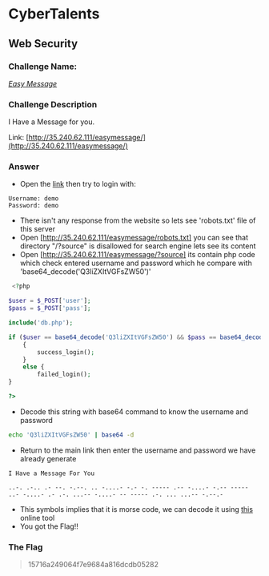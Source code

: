 # CyberTalents
## Web Security

### Challenge Name:
 [*Easy Message*](https://cybertalents.com/challenges/web/easy-message)
 
### Challenge Description
I Have a Message for you.

Link: [http://35.240.62.111/easymessage/](http://35.240.62.111/easymessage/)

### Answer
* Open the [link](http://35.240.62.111/easymessage/) then try to login with:
```
Username: demo
Password: demo
```
* There isn't any response from the website so lets see 'robots.txt' file of this server
* Open [http://35.240.62.111/easymessage/robots.txt] you can see that directory "/?source" is disallowed for search engine lets see its content
* Open [http://35.240.62.111/easymessage/?source] its contain php code which check entered username and password which he compare with 'base64_decode('Q3liZXItVGFsZW50')'
```php
 <?php

$user = $_POST['user'];
$pass = $_POST['pass'];

include('db.php');

if ($user == base64_decode('Q3liZXItVGFsZW50') && $pass == base64_decode('Q3liZXItVGFsZW50')
    {
        success_login();
    }
    else {
        failed_login();
}

?> 
```
* Decode this string with base64 command to know the username and password
```sh
echo 'Q3liZXItVGFsZW50' | base64 -d
```
* Return to the main link then enter the username and password we have already generate
```
I Have a Message For You

..-. .-.. .- --. -.--. .. -....- -.- -. ----- .-- -....- -.-- ----- ..- -....- .- .-. ...-- -....- -- ----- .-. ... ...-- -.--.- 
```
* This symbols implies that it is morse code, we can decode it using [this](https://morsedecoder.com/) online tool
* You got the Flag!!


### The Flag
 > 15716a249064f7e9684a816dcdb05282
